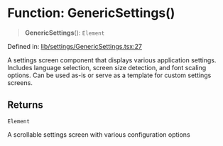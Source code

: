 # Function: GenericSettings()

> **GenericSettings**(): `Element`

Defined in: [lib/settings/GenericSettings.tsx:27](https://github.com/aldesgroup/goaldn/blob/850e22fffd19501920628173674ada43cba9a29a/lib/settings/GenericSettings.tsx#L27)

A settings screen component that displays various application settings.
Includes language selection, screen size detection, and font scaling options.
Can be used as-is or serve as a template for custom settings screens.

## Returns

`Element`

A scrollable settings screen with various configuration options

